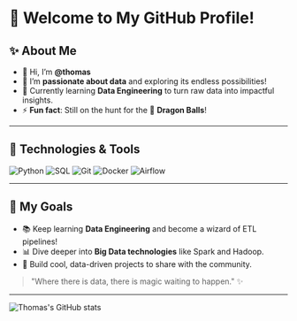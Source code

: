 # 👋 Welcome to My GitHub Profile!

## ✨ About Me
- 👋 Hi, I’m **@thomas**  
- 👀 I’m **passionate about data** and exploring its endless possibilities!  
- 🌱 Currently learning **Data Engineering** to turn raw data into impactful insights.  
- ⚡ **Fun fact**: Still on the hunt for the 🐉 **Dragon Balls**!  

---

## 🔧 Technologies & Tools  
![Python](https://img.shields.io/badge/Python-3670A0?style=for-the-badge&logo=python&logoColor=ffdd54)
![SQL](https://img.shields.io/badge/SQL-025E8C?style=for-the-badge&logo=sqlite&logoColor=white)
![Git](https://img.shields.io/badge/Git-F05032?style=for-the-badge&logo=git&logoColor=white)
![Docker](https://img.shields.io/badge/Docker-2496ED?style=for-the-badge&logo=docker&logoColor=white)
![Airflow](https://img.shields.io/badge/Apache%20Airflow-017CEE?style=for-the-badge&logo=apache-airflow&logoColor=white)

---

## 🌟 My Goals
- 📚 Keep learning **Data Engineering** and become a wizard of ETL pipelines!  
- 📊 Dive deeper into **Big Data technologies** like Spark and Hadoop.  
- 🚀 Build cool, data-driven projects to share with the community.

> "Where there is data, there is magic waiting to happen." ✨

---

![Thomas's GitHub stats](https://github-readme-stats.vercel.app/api?username=thomas&show_icons=true&theme=radical)

<!---
thomasalmd/thomasalmd is a ✨ special ✨ repository because its `README.md` (this file) appears on your GitHub profile.
You can click the Preview link to take a look at your changes.
--->
